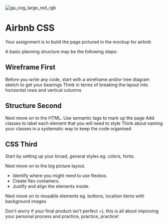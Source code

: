 ![ga_cog_large_red_rgb](https://cloud.githubusercontent.com/assets/40461/8183776/469f976e-1432-11e5-8199-6ac91363302b.png)

# Airbnb CSS

Your assignment is to build the page pictured in the mockup for airbnb

A basic planning structure may be the following steps:

## Wireframe First

Before you write any code, start with a wireframe and/or tree diagram sketch to get your bearings
Think in terms of breaking the layout into horizontal rows and vertical columns

## Structure Second

Next move on to the HTML. Use semantic tags to mark up the page
Add classes to label each element that you will need to style
Think about naming your classes in a systematic way to keep the code organised

## CSS Third

Start by setting up your broad, general styles eg. colors, fonts.

Next move on to the big picture layout.

- Identify where you might need to use flexbox.
- Create flex containers.
- Justify and align the elements inside.

Next move on to reusable elements eg. buttons, location items with background images

Don't worry if your final product isn't perfect =), this is all about improving your personal process and practice, practice, practice!
